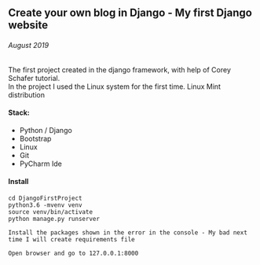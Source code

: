 ## Create your own blog in Django - My first Django website
###### August 2019

The first project created in the django framework, with help of Corey Schafer tutorial.   
In the project I used the Linux system for the first time. Linux Mint distribution

#### Stack:
  - Python / Django
  - Bootstrap
  - Linux
  - Git
  - PyCharm Ide

#### Install
```console
cd DjangoFirstProject
python3.6 -mvenv venv   
source venv/bin/activate 
python manage.py runserver

Install the packages shown in the error in the console - My bad next time I will create requirements file

Open browser and go to 127.0.0.1:8000
```


